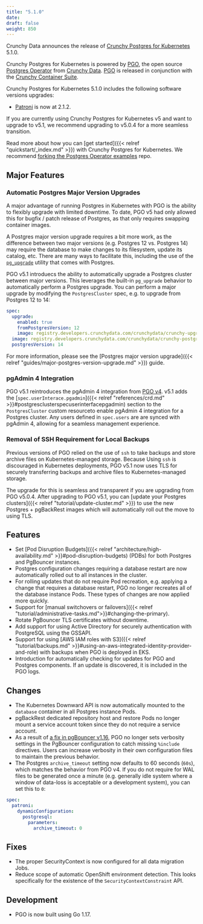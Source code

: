 ```yaml
---
title: "5.1.0"
date:
draft: false
weight: 850
---
```


Crunchy Data announces the release of [Crunchy Postgres for Kubernetes](https://www.crunchydata.com/products/crunchy-postgresql-for-kubernetes/) 5.1.0.

Crunchy Postgres for Kubernetes is powered by [PGO](https://github.com/CrunchyData/postgres-operator), the open source [Postgres Operator](https://github.com/CrunchyData/postgres-operator) from [Crunchy Data](https://www.crunchydata.com). [PGO](https://github.com/CrunchyData/postgres-operator) is released in conjunction with the [Crunchy Container Suite](https://github.com/CrunchyData/container-suite).

Crunchy Postgres for Kubernetes 5.1.0 includes the following software versions upgrades:

- [Patroni](https://patroni.readthedocs.io/) is now at 2.1.2.

If you are currently using Crunchy Postgres for Kubernetes v5 and want to upgrade to v5.1, we recommend upgrading to v5.0.4 for a more seamless transition.

Read more about how you can [get started]({{< relref "quickstart/_index.md" >}}) with Crunchy Postgres for Kubernetes. We recommend [forking the Postgres Operator examples](https://github.com/CrunchyData/postgres-operator-examples/fork) repo.

## Major Features

### Automatic Postgres Major Version Upgrades

A major advantage of running Postgres in Kubernetes with PGO is the ability to flexibly upgrade with limited downtime. To date, PGO v5 had only allowed this for bugfix / patch release of Postgres, as that only requires swapping container images.

A Postgres major version upgrade requires a bit more work, as the difference between two major versions (e.g. Postgres 12 vs. Postgres 14) may require the database to make changes to its filesystem, update its catalog, etc. There are many ways to facilitate this, including the use of the [`pg_upgrade`](https://blog.crunchydata.com/blog/how-to-perform-a-major-version-upgrade-using-pg_upgrade-in-postgresql) utility that comes with Postgres.

PGO v5.1 introduecs the ability to automatically upgrade a Postgres cluster between major versions. This leverages the built-in `pg_upgrade` behavior to automatically perform a Postgres upgrade. You can perform a major upgrade by modifying the `PostgresCluster` spec, e.g. to upgrade from Postgres 12 to 14:

```yaml
spec:
  upgrade:
    enabled: true
    fromPostgresVersion: 12
    image: registry.developers.crunchydata.com/crunchydata/crunchy-upgrade:ubi8-5.1.0-0
  image: registry.developers.crunchydata.com/crunchydata/crunchy-postgres:centos8-14.1-1
  postgresVersion: 14
```

For more information, please see the [Postgres major version upgrade]({{< relref "guides/major-postgres-version-upgrade.md" >}}) guide.

### pgAdmin 4 Integration

PGO v5.1 reintroduces the pgAdmin 4 integration from [PGO v4](https://access.crunchydata.com/documentation/postgres-operator/4.7.3/architecture/pgadmin4/). v5.1 adds the [`spec.userInterace.pgadmin`]({{< relref "references/crd.md" >}}#postgresclusterspecuserinterfacepgadmin) section to the `PostgresCluster` custom resourceto enable pgAdmin 4 integration for a Postgres cluster. Any users defined in `spec.users` are are synced with pgAdmin 4, allowing for a seamless management experience.

### Removal of SSH Requirement for Local Backups

Previous versions of PGO relied on the use of `ssh` to take backups and store archive files on Kubernetes-managed storage. Because Using `ssh` is discouraged in Kubernetes deployments, PGO v5.1 now uses TLS for securely transferring backups and archive files to Kubernetes-managed storage.

The upgrade for this is seamless and transparent if you are upgrading from PGO v5.0.4. After upgrading to PGO v5.1, you can [update your Postgres clusters]({{< relref "tutorial/update-cluster.md" >}}) to use the new Postgres + pgBackRest images which will automatically roll out the move to using TLS.

## Features      

- Set [Pod Disruption Budgets]({{< relref "architecture/high-availability.md" >}}#pod-disruption-budgets) (PDBs) for both Postgres and PgBouncer instances.
- Postgres configuration changes requiring a database restart are now automatically rolled out to all instances in the cluster.
- For rolling updates that do not require Pod recreation, e.g. applying a change that requires a database restart, PGO no longer recreates all of the database instance Pods. These types of changes are now applied more quickly.
- Support for [manual switchovers or failovers]({{< relref "tutorial/administrative-tasks.md">}}#changing-the-primary).
- Rotate PgBouncer TLS certificates without downtime.
- Add support for using Active Directory for securely authentication with PostgreSQL using the GSSAPI.
- Support for using [AWS IAM roles with S3]({{< relref "tutorial/backups.md" >}}#using-an-aws-integrated-identity-provider-and-role) with backups when PGO is deployed in EKS.
- Introduction for automatically checking for updates for PGO and Postgres components. If an update is discovered, it is included in the PGO logs.

## Changes      

- The Kubernetes Downward API is now automatically mounted to the `database` container in all Postgres instance Pods.
- pgBackRest dedicated repository host and restore Pods no longer mount a service account token since they do not require a service account.
- As a result of [a fix in pgBouncer v1.16](https://github.com/libusual/libusual/commit/ab960074cb7a), PGO no longer sets verbosity settings in the PgBouncer configuration to catch missing `%include` directives.  Users can increase verbosity in their own configuration files to maintain the previous behavior.
- The Postgres `archive_timeout` setting now defaults to 60 seconds (`60s`), which matches the behavior from PGO v4. If you do not require for WAL files to be generated once a minute (e.g. generally idle system where a window of data-loss is acceptable or a development system), you can set this to `0`:

```yaml
spec:
  patroni:
    dynamicConfiguration:
      postgresql:
        parameters:
          archive_timeout: 0
```

## Fixes      

- The proper SecurityContext is now configured for all data migration Jobs.      
- Reduce scope of automatic OpenShift environment detection. This looks specifically for the existence of the `SecurityContextConstraint` API.

## Development

- PGO is now built using Go 1.17.
